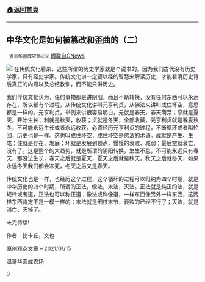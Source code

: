 ###  [:house:返回首頁](https://github.com/ourhimalayas/txt)
---

## 中华文化是如何被篡改和歪曲的（二）
` 温哥华圆成农场🇨🇦` [轉載自GNews](https://gnews.org/zh-hans/756204/)

![]()![](https://gnews.org/wp-content/uploads/2021/01/文化篡改2.jpeg)
在传统文化看来，这些所谓的历史学家就是个说书的。因为我们古代没有历史学家，只有经史学家。传统文化讲一定要以经的智慧来解读历史，才能看清历史背后真正的内涵以及总结教训，而不能只讲历史。

我们传统文化认为，任何事物都是讲阴阳，而且不断转换，没有任何东西可以永远存在，所以都有个过程，从传统文化讲叫元亨利贞，从佛法来讲叫成住坏空，意思都是一样的。元亨利贞，举例来讲很容易明白，元就是春天，春天萌芽；亨就是夏天，开始生长；利就是秋天，收获；贞就是冬天，全部收藏，元亨利贞就是春夏秋冬，不可能永远生长或者永远收获，必须经历元亨利贞的过程，不断循环或者叫轮回，历史也是一样。这也叫成住坏空，成住坏空是佛法的术语。成就是产生、生成；住就是存在、发展；坏就是发展到顶点，慢慢的衰败、减弱；最后空就衰亡，没有了。这是整个的大趋势，就是所谓的阴阳转换，生生不息，不可能永远只有春天，那没法生长，春天之后就是夏天，夏天之后就是秋天，秋天之后就冬天，如果永远冬天我们都会冻死，冬天之后又是春天。

传统文化也是一样，也经历这个过程，这个循环的过程可以归纳为四个时期，就是中华历史的四个时期，所谓的正法，像法，末法，灭法。正法就是纯正的法，就是规律或者道，正法也可以称正道；像法或称像道，一样东西像另外一样东西，这两样东西肯定不是一模一样的；末法就是细枝末节，衰败的已经不行了；灭法，就是消亡、灭掉了。

未完待续!

作者：比卡丘，文也

原创观点文章 – 2021/01/15

温哥华圆成农场

0
